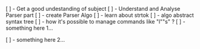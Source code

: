 [ ] - Get a good undestanding of subject
[ ] - Understand and Analyse Parser part 
[ ] - create Parser Algo
[ ] - learn about strtok
[ ] - algo abstract syntax tree
[ ] - how it's possible to manage commands like "l""s" ?
[ ] - something here 1...

[ ] - something here 2...

